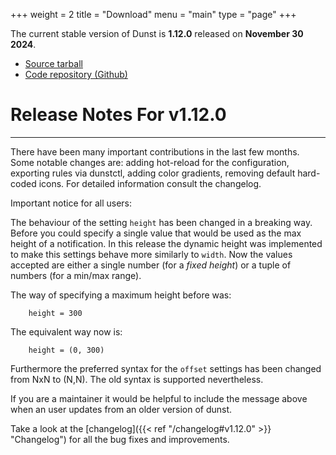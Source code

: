+++
weight = 2
title = "Download"
menu = "main"
type = "page"
+++

The current stable version of Dunst is **1.12.0** released on **November 30 2024**.

* [Source tarball](https://github.com/dunst-project/dunst/archive/v1.12.0.tar.gz)
* [Code repository (Github)](https://github.com/dunst-project/dunst)

# Release Notes For v1.12.0
***

There have been many important contributions in the last few months.
Some notable changes are: adding hot-reload for the configuration, exporting
rules via dunstctl, adding color gradients, removing default hard-coded icons.
For detailed information consult the changelog.

Important notice for all users:

The behaviour of the setting `height` has been changed in a breaking way.
Before you could specify a single value that would be used as the max height
of a notification. In this release the dynamic height was implemented to make
this settings behave more similarly to `width`.
Now the values accepted are either a single number (for a *fixed height*) or
a tuple of numbers (for a min/max range).

The way of specifying a maximum height before was:
```
    height = 300
```

The equivalent way now is:
```
    height = (0, 300)
```

Furthermore the preferred syntax for the `offset` settings has been changed
from NxN to (N,N). The old syntax is supported nevertheless.

If you are a maintainer it would be helpful to include the message above when
an user updates from an older version of dunst.

Take a look at the [changelog]({{< ref "/changelog#v1.12.0" >}} "Changelog") for all the bug fixes and improvements.


